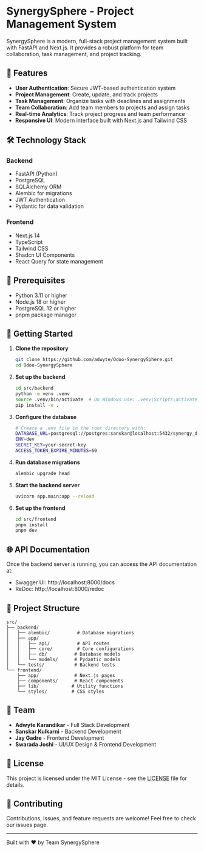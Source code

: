 # SynergySphere - Project Management System

SynergySphere is a modern, full-stack project management system built with FastAPI and Next.js. It provides a robust platform for team collaboration, task management, and project tracking.

## 🚀 Features

- **User Authentication**: Secure JWT-based authentication system
- **Project Management**: Create, update, and track projects
- **Task Management**: Organize tasks with deadlines and assignments
- **Team Collaboration**: Add team members to projects and assign tasks
- **Real-time Analytics**: Track project progress and team performance
- **Responsive UI**: Modern interface built with Next.js and Tailwind CSS

## 🛠️ Technology Stack

### Backend
- FastAPI (Python)
- PostgreSQL
- SQLAlchemy ORM
- Alembic for migrations
- JWT Authentication
- Pydantic for data validation

### Frontend
- Next.js 14
- TypeScript
- Tailwind CSS
- Shadcn UI Components
- React Query for state management

## 📝 Prerequisites

- Python 3.11 or higher
- Node.js 18 or higher
- PostgreSQL 12 or higher
- pnpm package manager

## 🚦 Getting Started

1. **Clone the repository**
   ```bash
   git clone https://github.com/adwyte/Odoo-SynergySphere.git
   cd Odoo-SynergySphere
   ```

2. **Set up the backend**
   ```bash
   cd src/backend
   python -m venv .venv
   source .venv/bin/activate  # On Windows use: .venv\Scripts\activate
   pip install -e .
   ```

3. **Configure the database**
   ```bash
   # Create a .env file in the root directory with:
   DATABASE_URL=postgresql://postgres:sanskar@localhost:5432/synergy_db
   ENV=dev
   SECRET_KEY=your-secret-key
   ACCESS_TOKEN_EXPIRE_MINUTES=60
   ```

4. **Run database migrations**
   ```bash
   alembic upgrade head
   ```

5. **Start the backend server**
   ```bash
   uvicorn app.main:app --reload
   ```

6. **Set up the frontend**
   ```bash
   cd src/frontend
   pnpm install
   pnpm dev
   ```

## 🌐 API Documentation

Once the backend server is running, you can access the API documentation at:
- Swagger UI: http://localhost:8000/docs
- ReDoc: http://localhost:8000/redoc

## 🔧 Project Structure

```
src/
├── backend/
│   ├── alembic/          # Database migrations
│   ├── app/
│   │   ├── api/          # API routes
│   │   ├── core/         # Core configurations
│   │   ├── db/          # Database models
│   │   └── models/      # Pydantic models
│   └── tests/           # Backend tests
└── frontend/
    ├── app/             # Next.js pages
    ├── components/      # React components
    ├── lib/            # Utility functions
    └── styles/         # CSS styles
```

## 👥 Team

- **Adwyte Karandikar** - Full Stack Development
- **Sanskar Kulkarni** - Backend Development
- **Jay Gadre** - Frontend Development
- **Swarada Joshi** - UI/UX Design & Frontend Development

## 📄 License

This project is licensed under the MIT License - see the [LICENSE](LICENSE) file for details.

## 🤝 Contributing

Contributions, issues, and feature requests are welcome! Feel free to check our issues page.

---
Built with ❤️ by Team SynergySphere